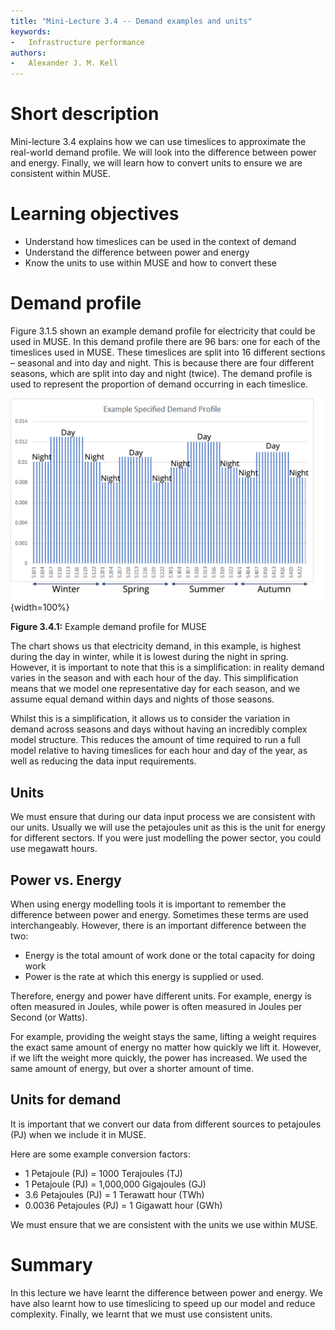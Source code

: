 ```yaml
---
title: "Mini-Lecture 3.4 -- Demand examples and units"
keywords:
-   Infrastructure performance
authors:
-   Alexander J. M. Kell
---
```


# Short description

Mini-lecture 3.4 explains how we can use timeslices to approximate the real-world demand profile. We will look into the difference between power and energy. Finally, we will learn how to convert units to ensure we are consistent within MUSE. 

# Learning objectives

- Understand how timeslices can be used in the context of demand
- Understand the difference between power and energy
- Know the units to use within MUSE and how to convert these

# Demand profile

Figure 3.1.5 shown an example demand profile for electricity that could be used in MUSE. In this demand profile there are 96 bars: one for each of the timeslices used in MUSE. These timeslices are split into 16 different sections – seasonal and into day and night. This is because there are four different seasons, which are split into day and night (twice). The demand profile is used to represent the proportion of demand occurring in each timeslice. 

![](assets/Figure_3.1.5.png){width=100%}

**Figure 3.4.1:** Example demand profile for MUSE

The chart shows us that electricity demand, in this example, is highest during the day in winter, while it is lowest during the night in spring. However, it is important to note that this is a simplification: in reality demand varies in the season and with each hour of the day. This simplification means that we model one representative day for each season, and we assume equal demand within days and nights of those seasons. 

Whilst this is a simplification, it allows us to consider the variation in demand across seasons and days without having an incredibly complex model structure. This reduces the amount of time required to run a full model relative to having timeslices for each hour and day of the year, as well as reducing the data input requirements.

## Units

We must ensure that during our data input process we are consistent with our units. Usually we will use the petajoules unit as this is the unit for energy for different sectors. If you were just modelling the power sector, you could use megawatt hours. 

## Power vs. Energy

When using energy modelling tools it is important to remember the difference between power and energy. Sometimes these terms are used interchangeably. However, there is an important difference between the two:

- Energy is the total amount of work done or the total capacity for doing work
- Power is the rate at which this energy is supplied or used. 

Therefore, energy and power have different units. For example, energy is often measured in Joules, while power is often measured in Joules per Second (or Watts). 

For example, providing the weight stays the same, lifting a weight requires the exact same amount of energy no matter how quickly we lift it. However, if we lift the weight more quickly, the power has increased. We used the same amount of energy, but over a shorter amount of time. 

## Units for demand

It is important that we convert our data from different sources to petajoules (PJ) when we include it in MUSE. 

Here are some example conversion factors:

- 1 Petajoule (PJ) = 1000 Terajoules (TJ)
- 1 Petajoule (PJ) = 1,000,000 Gigajoules (GJ)
- 3.6 Petajoules (PJ) = 1 Terawatt hour (TWh)
- 0.0036 Petajoules (PJ) = 1 Gigawatt hour (GWh)

We must ensure that we are consistent with the units we use within MUSE.

# Summary

In this lecture we have learnt the difference between power and energy. We have also learnt how to use timeslicing to speed up our model and reduce complexity. Finally, we learnt that we must use consistent units.








